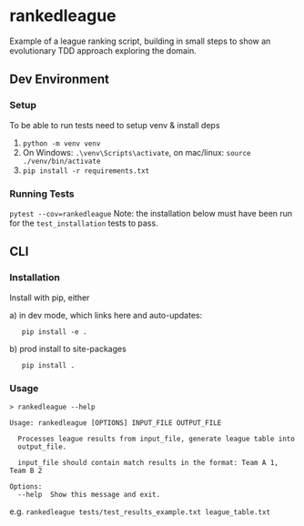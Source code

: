 # rankedleague

Example of a league ranking script, building in small steps to show an evolutionary TDD approach exploring the domain.

## Dev Environment

### Setup
To be able to run tests need to setup venv & install deps

1. `python -m venv venv`
2. On Windows: `.\venv\Scripts\activate`, on mac/linux: `source ./venv/bin/activate`
3. `pip install -r requirements.txt`

### Running Tests
`pytest --cov=rankedleague`
Note: the installation below must have been run for the `test_installation` tests to pass.

## CLI

### Installation

Install with pip, either

a) in dev mode, which links here and auto-updates:
```
   pip install -e .
```
b) prod install to site-packages
```
   pip install . 
```

### Usage
```
> rankedleague --help

Usage: rankedleague [OPTIONS] INPUT_FILE OUTPUT_FILE

  Processes league results from input_file, generate league table into
  output_file.

  input_file should contain match results in the format: Team A 1, Team B 2

Options:
  --help  Show this message and exit.
```

e.g.
`rankedleague tests/test_results_example.txt league_table.txt`

